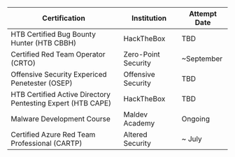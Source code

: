 
| Certification                                               | Institution         | Attempt Date |
| ----------------------------------------------------------- | ------------------- | ------------ |
| HTB Certified Bug Bounty Hunter (HTB CBBH)                  | HackTheBox          | TBD          |
| Certified Red Team Operator (CRTO)                          | Zero-Point Security | ~September   |
| Offensive Security Expericed Penetester (OSEP)              | Offensive Security  | TBD          |
| HTB Certified Active Directory Pentesting Expert (HTB CAPE) | HackTheBox          | TBD          |
| Malware Development Course                                  | Maldev Academy      | Ongoing      |
| Certified Azure Red Team Professional (CARTP)               | Altered Security    | ~ July       |

